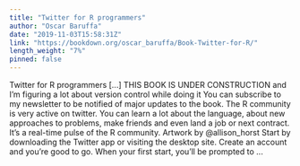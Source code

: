```yaml
---
title: "Twitter for R programmers"
author: "Oscar Baruffa"
date: "2019-11-03T15:58:31Z"
link: "https://bookdown.org/oscar_baruffa/Book-Twitter-for-R/"
length_weight: "7%"
pinned: false
---
```


Twitter for R programmers [...] THIS BOOK IS UNDER CONSTRUCTION and I’m figuring a lot about version control while doing it You can subscribe to my newsletter to be notified of major updates to the book. The R community is very active on twitter. You can learn a lot about the language, about new approaches to problems, make friends and even land a job or next contract. It’s a real-time pulse of the R community. Artwork by @allison_horst Start by downloading the Twitter app or visiting the desktop site. Create an account and you’re good to go. When your first start, you’ll be prompted to ...
